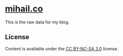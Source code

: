 [mihail.co](https://mihail.co)
==============================
This is the raw data for my blog.

License
-------
Content is available under the [CC BY-NC-SA 3.0](http://creativecommons.org/licenses/by-nc-sa/3.0/) license.
